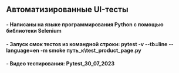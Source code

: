 ## Автоматизированные UI-тесты
#### - Написаны на языке программирования Python с помощью библиотеки Selenium
#### - Запуск смок тестов из командной строки: pytest -v --tb=line --language=en -m smoke путь_к\test_product_page.py
#### - Видео тестирования: Pytest_30_07_2023


